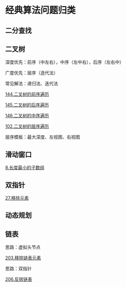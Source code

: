 # 经典算法问题归类

## 二分查找

## 二叉树

深度优先：前序（中左右），中序（左中右），后序（左右中）

广度优先：层序（迭代法）

常见解法：递归法、迭代法

[144.二叉树的前序遍历](https://leetcode.cn/problems/binary-tree-preorder-traversal/)

[145.二叉树的后序遍历](https://leetcode.cn/problems/binary-tree-postorder-traversal/)

[146.二叉树的中序遍历](https://leetcode.cn/problems/binary-tree-inorder-traversal/)

[102.二叉树的层序遍历](https://leetcode.cn/problems/binary-tree-level-order-traversal/)

层序模板：最大深度、左视图、右视图

## 滑动窗口

[8.长度最小的子数组](https://leetcode.cn/problems/2VG8Kg/)

## 双指针

[27.移除元素](https://leetcode.cn/problems/remove-element/)

## 动态规划

## 链表

思路：虚拟头节点

[203.移除链表元素](https://leetcode.cn/problems/remove-linked-list-elements/)

思路：双指针

[206.反转链表](https://leetcode.cn/problems/reverse-linked-list/submissions/484265784/)
